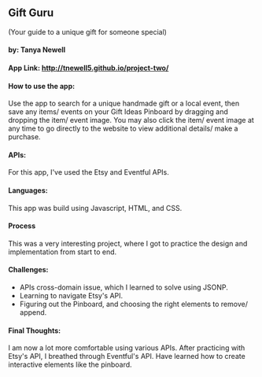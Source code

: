 ## Gift Guru
(Your guide to a unique gift for someone special)

#### by: Tanya Newell

#### App Link: http://tnewell5.github.io/project-two/
#### How to use the app:
Use the app to search for a unique handmade gift or a local event, then save any items/ events on your Gift Ideas Pinboard by dragging and dropping the item/ event image. You may also click the item/ event image at any time to go directly to the website to view additional details/ make a purchase.

#### APIs:
For this app, I've used the Etsy and Eventful APIs.

#### Languages:
This app was build using Javascript, HTML, and CSS.

#### Process
This was a very interesting project, where I got to practice the design and implementation from start to end.

#### Challenges:
 - APIs cross-domain issue, which I learned to solve using JSONP.
 - Learning to navigate Etsy's API.
 - Figuring out the Pinboard, and choosing the right elements to remove/ append.


 #### Final Thoughts:
 I am now a lot more comfortable using various APIs. After practicing with Etsy's API, I breathed through Eventful's API. Have learned how to create interactive elements like the pinboard.
